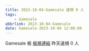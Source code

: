 ```yaml
---
title: 2023-10-04-Gamesale 違規 0 人
tags:
    - Gamesale
abbrlink: 2023-10-04-Gamesale
date: Gamesale-2023-10-04 12:00:00
---
```

Gamesale 板 [板規連結](https://www.ptt.cc/bbs/Gossiping/M.1637425085.A.07D.html)
昨天違規 0 人
